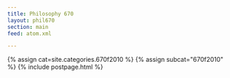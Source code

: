```yaml
---
title: Philosophy 670
layout: phil670
section: main
feed: atom.xml

---
```


{% assign cat=site.categories.670f2010 %}
{% assign subcat="670f2010" %}
{% include postpage.html %}